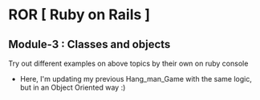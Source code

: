 # ROR [ Ruby on Rails ]

## Module-3 : Classes and objects


Try out different examples on above topics by their own on ruby console


- Here, I'm updating my previous Hang_man_Game with the same logic, 
<br>but in an Object Oriented way :) 